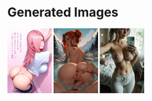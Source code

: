 # Generated Images



<img src="2025_10_18_01_thumb.webp" width="100"/> <img src="2025_10_18_02_thumb.webp" width="100"/> <img src="2025_10_18_03_thumb.webp" width="100"/>